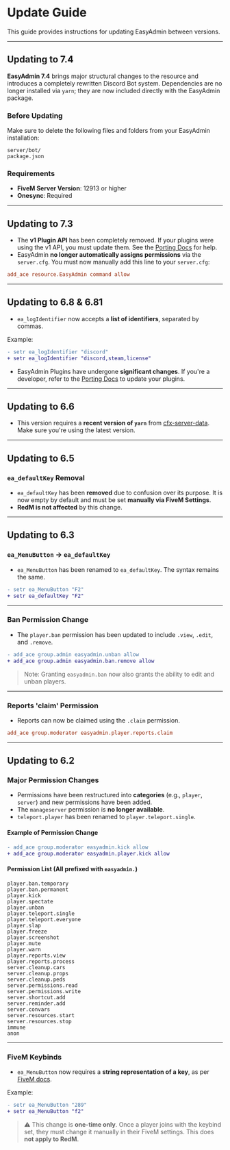 # Update Guide

This guide provides instructions for updating EasyAdmin between versions.

---

## Updating to 7.4

**EasyAdmin 7.4** brings major structural changes to the resource and introduces a completely rewritten Discord Bot system. Dependencies are no longer installed via `yarn`; they are now included directly with the EasyAdmin package.

### Before Updating

Make sure to delete the following files and folders from your EasyAdmin installation:

```
server/bot/
package.json
```

### Requirements

- **FiveM Server Version**: 12913 or higher
- **Onesync**: Required

---

## Updating to 7.3

- The **v1 Plugin API** has been completely removed. If your plugins were using the v1 API, you must update them. See the [Porting Docs](plugins.md#porting-plugins-to-68) for help.
- EasyAdmin **no longer automatically assigns permissions** via the `server.cfg`. You must now manually add this line to your `server.cfg`:

```cfg
add_ace resource.EasyAdmin command allow
```

---

## Updating to 6.8 & 6.81

- `ea_logIdentifier` now accepts a **list of identifiers**, separated by commas.

Example:

```diff
- setr ea_logIdentifier "discord"
+ setr ea_logIdentifier "discord,steam,license"
```

- EasyAdmin Plugins have undergone **significant changes**. If you're a developer, refer to the [Porting Docs](plugins.md#porting-plugins-to-68) to update your plugins.

---

## Updating to 6.6

- This version requires a **recent version of `yarn`** from [cfx-server-data](https://github.com/citizenfx/cfx-server-data). Make sure you're using the latest version.

---

## Updating to 6.5

### `ea_defaultKey` Removal

- `ea_defaultKey` has been **removed** due to confusion over its purpose. It is now empty by default and must be set **manually via FiveM Settings**.
- **RedM is not affected** by this change.

---

## Updating to 6.3

### `ea_MenuButton` → `ea_defaultKey`

- `ea_MenuButton` has been renamed to `ea_defaultKey`. The syntax remains the same.

```diff
- setr ea_MenuButton "F2"
+ setr ea_defaultKey "F2"
```

---

### Ban Permission Change

- The `player.ban` permission has been updated to include `.view`, `.edit`, and `.remove`.

```diff
- add_ace group.admin easyadmin.unban allow
+ add_ace group.admin easyadmin.ban.remove allow
```

> Note: Granting `easyadmin.ban` now also grants the ability to edit and unban players.

---

### Reports 'claim' Permission

- Reports can now be claimed using the `.claim` permission.

```cfg
add_ace group.moderator easyadmin.player.reports.claim
```

---

## Updating to 6.2

### Major Permission Changes

- Permissions have been restructured into **categories** (e.g., `player`, `server`) and new permissions have been added.
- The `manageserver` permission is **no longer available**.
- `teleport.player` has been renamed to `player.teleport.single`.

#### Example of Permission Change

```diff
- add_ace group.moderator easyadmin.kick allow
+ add_ace group.moderator easyadmin.player.kick allow
```

#### Permission List (All prefixed with `easyadmin.`)

```
player.ban.temporary
player.ban.permanent
player.kick
player.spectate
player.unban
player.teleport.single
player.teleport.everyone
player.slap
player.freeze
player.screenshot
player.mute
player.warn
player.reports.view
player.reports.process
server.cleanup.cars
server.cleanup.props
server.cleanup.peds
server.permissions.read
server.permissions.write
server.shortcut.add
server.reminder.add
server.convars
server.resources.start
server.resources.stop
immune
anon
```

---

### FiveM Keybinds

- `ea_MenuButton` now requires a **string representation of a key**, as per [FiveM docs](https://docs.fivem.net/docs/game-references/input-mapper-parameter-ids/keyboard/).

Example:

```diff
- setr ea_MenuButton "289"
+ setr ea_MenuButton "f2"
```

> ⚠️ This change is **one-time only**. Once a player joins with the keybind set, they must change it manually in their FiveM settings. This does **not apply to RedM**.
